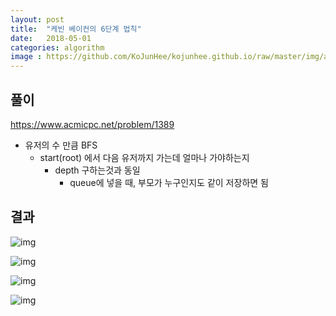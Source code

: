 ```yaml
---
layout: post
title:  "케빈 베이컨의 6단계 법칙"
date:   2018-05-01
categories: algorithm
image : https://github.com/KoJunHee/kojunhee.github.io/raw/master/img/algorithm.png
---
```


## 풀이

<https://www.acmicpc.net/problem/1389>

- 유저의 수 만큼 BFS
  - start(root) 에서 다음 유저까지 가는데 얼마나 가야하는지
    - depth 구하는것과 동일
      - queue에 넣을 때, 부모가 누구인지도 같이 저장하면 됨


## 결과

![img](https://github.com/KoJunHee/kojunhee.github.io/raw/master/img/cabin01.png)

![img](https://github.com/KoJunHee/kojunhee.github.io/raw/master/img/cabin02.png)

![img](https://github.com/KoJunHee/kojunhee.github.io/raw/master/img/cabin03.png)

![img](https://github.com/KoJunHee/kojunhee.github.io/raw/master/img/cabin04.png)







